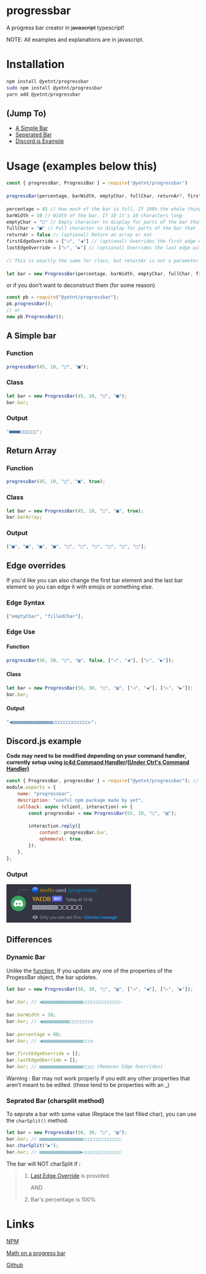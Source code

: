 # progressbar

A progress bar creator in ~~javascript~~ typescript!

NOTE: All examples and explanations are in javascript.

# Installation

```bash
npm install @yetnt/progressbar
sudo npm install @yetnt/progressbar
yarn add @yetnt/progressbar
```

## (Jump To)

-   [A Simple Bar](#a-simple-bar)
-   [Seperated Bar](#seprated-bar-charsplit-method)
-   [Discord.js Example](#discordjs-example)

# Usage (examples below this)

```js
const { progressBar, ProgressBar } = require('@yetnt/progressbar')

progressBar(percentage, barWidth, emptyChar, fullChar, returnAr?, firstEdgeOverride?, lastEdgeOverride?)

percentage = 45 // How much of the bar is full. If 100% the whole thing is full. If 0 everything is empty.
barWidth = 10 // Width of the bar. If 10 it's 10 characters long
emptyChar = "□" // Empty character to display for parts of the bar that aren't filled.
fullChar = "■" // Full character to display for parts of the bar that  are filled.
returnAr = false // (optional) Return an array or not
firstEdgeOverride = ["◁", "◀"] // (optional) Overrides the first edge with the elements
lastEdgeOverride = ["▷", "▶"] // (optional) Overrides the last edge with elements

// This is exactly the same for class, but returnAr is not a parameter

let bar = new ProgressBar(percentage, barWidth, emptyChar, fullChar, firstEdgeOverride?, lastEdgeOverride?)
```

or if you don't want to deconstruct them (for some reason)

```js
const pb = require("@yetnt/progressbar");
pb.progressBar();
// or
new pb.ProgressBar();
```

## A Simple bar

### Function

```js
progressBar(45, 10, "□", "■");
```

### Class

```js
let bar = new ProgressBar(45, 10, "□", "■");
bar.bar;
```

### Output

```js
"■■■■□□□□□□";
```

## Return Array

### Function

```js
progressBar(45, 10, "□", "■", true);
```

### Class

```js
let bar = new ProgressBar(45, 10, "□", "■", true);
bar.barArray;
```

### Output

```js
["■", "■", "■", "■", "□", "□", "□", "□", "□", "□"];
```

## Edge overrides

If you'd like you can also change the first bar element and the last bar element so you can edge it with emojis or something else.

### Edge Syntax

```js
["emptyChar", "filledChar"];
```

### Edge Use

#### Function

```js
progressBar(56, 30, "▢", "▧", false, ["◁", "◀"], ["▷", "▶"]);
```

#### Class

```js
let bar = new ProgressBar(56, 30, "▢", "▧", ["◁", "◀"], ["▷", "▶"]);
bar.bar;
```

#### Output

```js
"◀▧▧▧▧▧▧▧▧▧▧▧▧▧▧▧▢▢▢▢▢▢▢▢▢▢▢▢▢▷";
```

## Discord.js example

**Code may need to be modified depending on your command handler, currently setup using [ic4d Command Handler](https://github.com/YetNT/ic4d)/[(Under Ctrl's Command Handler)](https://youtu.be/JEEcbVjLyr0)**

```js
const { ProgressBar, progressBar } = require("@yetnt/progressbar"); // deconstructing
module.exports = {
    name: "progressbar",
    description: "useful npm package made by yet",
    callback: async (client, interaction) => {
        const progressBar = new ProgressBar(55, 10, "▢", "▧");

        interaction.reply({
            content: progressBar.bar,
            ephemeral: true,
        });
    },
};
```

### Output

<img src="dbe.png">

## Differences

### Dynamic Bar

Unlike the [function](#function), If you update any one of the properties of the ProgessBar object, the bar updates.

```js
let bar = new ProgressBar(56, 30, "▢", "▧", ["◁", "◀"], ["▷", "▶"]);

bar.bar; // ◀▧▧▧▧▧▧▧▧▧▧▧▧▧▧▧▢▢▢▢▢▢▢▢▢▢▢▢▢▷

bar.barWidth = 20;
bar.bar; // ◀▧▧▧▧▧▧▧▧▧▧▢▢▢▢▢▢▢▢▷

bar.percentage = 80;
bar.bar; // ◀▧▧▧▧▧▧▧▧▧▧▧▧▧▧▧▢▢▢▷

bar.firstEdgeOverride = [];
bar.lastEdgeOberride = [];
bar.bar; // ▧▧▧▧▧▧▧▧▧▧▧▧▧▧▧▧▢▢▢▢ (Removes Edge Overrides)
```

Warning : Bar may not work properly if you edit any other properties that aren't meant to be edited. (these tend to be properties with an \_)

### Seprated Bar (charsplit method)

To seprate a bar with some value (Replace the last filled char), you can use the `charSplit()` method.

```js
let bar = new ProgressBar(56, 30, "▢", "▧");
bar.bar; // ▧▧▧▧▧▧▧▧▧▧▧▧▧▧▧▧▢▢▢▢▢▢▢▢▢▢▢▢▢▢
bar.charSplit("▶");
bar.bar; // ▧▧▧▧▧▧▧▧▧▧▧▧▧▧▧▶▢▢▢▢▢▢▢▢▢▢▢▢▢▢
```

The bar will NOT charSplit if :

> 1. [Last Edge Override](#edge-overrides) is provided
>
>     AND
>
> 2. Bar's percentage is 100%

# Links

[NPM](https://www.npmjs.com/package/@yetnt/progressbar, "takes you to node package manager registery")

[Math on a progress bar](https://stackoverflow.com/a/40323549/16618019, "Takes you to stackoverflow")

[Github](https://github.com/Yetity/progressBar.js/tree/main "Where do you think this takes you?")
